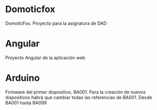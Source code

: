 # Domoticfox

DomoticFox. Proyecto para la asignatura de DAD

# Angular

Proyecto Angular de la aplicación web

# Arduino

Firmware del primer dispositivo, BA001. Para la creación de nuevos dispositivos habrá que cambiar todas las referencias de BA001. Desde BA001 hasta BA099

